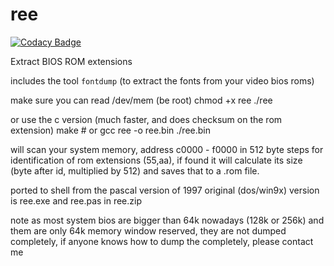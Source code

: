# ree

[![Codacy Badge](https://api.codacy.com/project/badge/Grade/19ab97c0ba1840c99d827174448b8d70)](https://app.codacy.com/app/alexmyczko/ree?utm_source=github.com&utm_medium=referral&utm_content=alexmyczko/ree&utm_campaign=Badge_Grade_Settings)

Extract BIOS ROM extensions

includes the tool `fontdump` (to extract the fonts from your video bios roms)

make sure you can read /dev/mem (be root)
chmod +x ree
./ree

or use the c version (much faster, and does checksum on the rom extension)
make # or gcc ree -o ree.bin
./ree.bin

will scan your system memory, address c0000 - f0000 in 512 byte steps for
identification of rom extensions (55,aa), if found it will calculate
its size (byte after id, multiplied by 512) and saves that to a .rom file.

ported to shell from the pascal version of 1997
original (dos/win9x) version is ree.exe and ree.pas in ree.zip

note
as most system bios are bigger than 64k nowadays (128k or 256k) and them
are only 64k memory window reserved, they are not dumped completely, if
anyone knows how to dump the completely, please contact me
